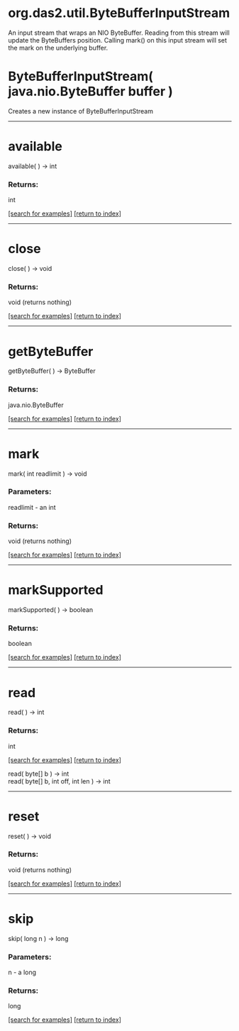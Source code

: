 # org.das2.util.ByteBufferInputStream

An input stream that wraps an NIO ByteBuffer.  Reading from this stream
 will update the ByteBuffers position.  Calling mark() on this input stream
 will set the mark on the underlying buffer.

# ByteBufferInputStream( java.nio.ByteBuffer buffer )
Creates a new instance of ByteBufferInputStream

***
<a name="available"></a>
# available
available(  ) &rarr; int



### Returns:
int


<a href="https://github.com/autoplot/dev/search?q=available&unscoped_q=available">[search for examples]</a>
<a href="https://github.com/autoplot/documentation/blob/master/javadoc/index-all.md">[return to index]</a>

***
<a name="close"></a>
# close
close(  ) &rarr; void



### Returns:
void (returns nothing)


<a href="https://github.com/autoplot/dev/search?q=close&unscoped_q=close">[search for examples]</a>
<a href="https://github.com/autoplot/documentation/blob/master/javadoc/index-all.md">[return to index]</a>

***
<a name="getByteBuffer"></a>
# getByteBuffer
getByteBuffer(  ) &rarr; ByteBuffer



### Returns:
java.nio.ByteBuffer


<a href="https://github.com/autoplot/dev/search?q=getByteBuffer&unscoped_q=getByteBuffer">[search for examples]</a>
<a href="https://github.com/autoplot/documentation/blob/master/javadoc/index-all.md">[return to index]</a>

***
<a name="mark"></a>
# mark
mark( int readlimit ) &rarr; void



### Parameters:
readlimit - an int

### Returns:
void (returns nothing)


<a href="https://github.com/autoplot/dev/search?q=mark&unscoped_q=mark">[search for examples]</a>
<a href="https://github.com/autoplot/documentation/blob/master/javadoc/index-all.md">[return to index]</a>

***
<a name="markSupported"></a>
# markSupported
markSupported(  ) &rarr; boolean



### Returns:
boolean


<a href="https://github.com/autoplot/dev/search?q=markSupported&unscoped_q=markSupported">[search for examples]</a>
<a href="https://github.com/autoplot/documentation/blob/master/javadoc/index-all.md">[return to index]</a>

***
<a name="read"></a>
# read
read(  ) &rarr; int



### Returns:
int


<a href="https://github.com/autoplot/dev/search?q=read&unscoped_q=read">[search for examples]</a>
<a href="https://github.com/autoplot/documentation/blob/master/javadoc/index-all.md">[return to index]</a>

read( byte[] b ) &rarr; int<br>
read( byte[] b, int off, int len ) &rarr; int<br>
***
<a name="reset"></a>
# reset
reset(  ) &rarr; void



### Returns:
void (returns nothing)


<a href="https://github.com/autoplot/dev/search?q=reset&unscoped_q=reset">[search for examples]</a>
<a href="https://github.com/autoplot/documentation/blob/master/javadoc/index-all.md">[return to index]</a>

***
<a name="skip"></a>
# skip
skip( long n ) &rarr; long



### Parameters:
n - a long

### Returns:
long


<a href="https://github.com/autoplot/dev/search?q=skip&unscoped_q=skip">[search for examples]</a>
<a href="https://github.com/autoplot/documentation/blob/master/javadoc/index-all.md">[return to index]</a>

